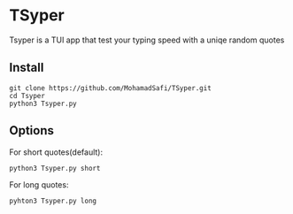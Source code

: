 # TSyper

Tsyper is a TUI app that test your typing speed with a uniqe random quotes

## Install

```
git clone https://github.com/MohamadSafi/TSyper.git
cd Tsyper
python3 Tsyper.py
```

## Options

For short quotes(default):
```
python3 Tsyper.py short
```
For long quotes:
```
pyhton3 Tsyper.py long
```
